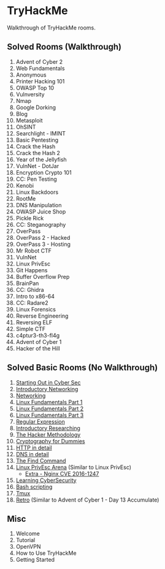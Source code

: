 # TryHackMe
Walkthrough of TryHackMe rooms.

## Solved Rooms (Walkthrough)
1. Advent of Cyber 2
1. Web Fundamentals
1. Anonymous
1. Printer Hacking 101
1. OWASP Top 10
1. Vulnversity
1. Nmap
1. Google Dorking
1. Blog
1. Metasploit
1. OhSINT
1. Searchlight - IMINT
1. Basic Pentesting
1. Crack the Hash
1. Crack the Hash 2
1. Year of the Jellyfish
1. VulnNet - DotJar
1. Encryption Crypto 101
1. CC: Pen Testing
1. Kenobi
1. Linux Backdoors
1. RootMe
1. DNS Manipulation
1. OWASP Juice Shop
1. Pickle Rick
1. CC: Steganography
1. OverPass
1. OverPass 2 - Hacked
1. OverPass 3 - Hosting
1. Mr Robot CTF
1. VulnNet
1. Linux PrivEsc
1. Git Happens
1. Buffer Overflow Prep
1. BrainPan
1. CC: Ghidra
1. Intro to x86-64
1. CC: Radare2
1. Linux Forensics
1. Reverse Engineering
1. Reversing ELF
1. Simple CTF
1. c4ptur3-th3-fl4g
1. Advent of Cyber 1
1. Hacker of the Hill

## Solved Basic Rooms (No Walkthrough) 
1. [Starting Out in Cyber Sec](https://tryhackme.com/room/startingoutincybersec)
1. [Introductory Networking](https://tryhackme.com/room/introtonetworking)
1. [Networking](https://tryhackme.com/room/bpnetworking)
1. [Linux Fundamentals Part 1](https://tryhackme.com/room/linux1)
1. [Linux Fundamentals Part 2](https://tryhackme.com/room/linux2)
1. [Linux Fundamentals Part 3](https://tryhackme.com/room/linux3)
1. [Regular Expression](https://tryhackme.com/room/catregex)
1. [Introductory Researching](https://tryhackme.com/room/introtoresearch)
1. [The Hacker Methodology](https://tryhackme.com/room/hackermethodology)
1. [Cryptography for Dummies](https://tryhackme.com/room/cryptographyfordummies)
1. [HTTP in detail](https://tryhackme.com/room/httpindetail)
1. [DNS in detail](https://tryhackme.com/room/dnsindetail)
1. [The Find Command](https://tryhackme.com/room/thefindcommand)
1. [Linux PrivEsc Arena](https://tryhackme.com/room/linuxprivescarena) (Similar to Linux PrivEsc)
    - [Extra - Nginx CVE 2016-1247](https://legalhackers.com/advisories/Nginx-Exploit-Deb-Root-PrivEsc-CVE-2016-1247.html)
1. [Learning CyberSecurity](https://tryhackme.com/room/beginnerpathintro)
1. [Bash scripting](https://tryhackme.com/room/bashscripting)
1. [Tmux](https://tryhackme.com/room/rptmux)
1. [Retro](https://tryhackme.com/room/retro) (Similar to Advent of Cyber 1 - Day 13 Accumulate)


## Misc
1. Welcome
1. Tutorial
1. OpenVPN
1. How to Use TryHackMe
1. Getting Started